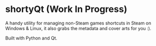 # shortyQt (Work In Progress)

A handy utility for managing non-Steam games shortcuts in Steam on Windows & Linux, it also grabs the metadata and cover arts for you :).

Built with Python and Qt.
